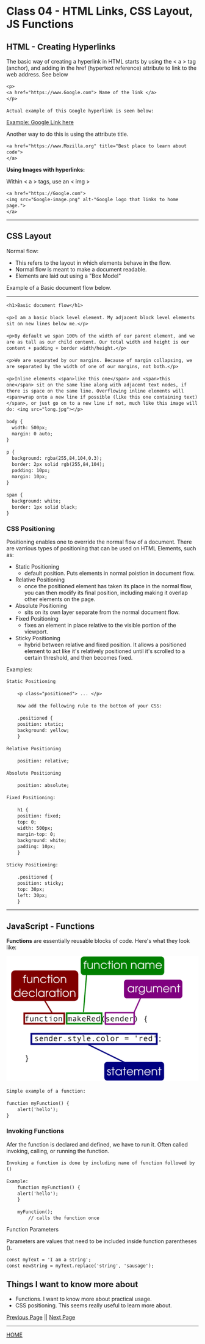 # Class 04 - HTML Links, CSS Layout, JS Functions

## HTML - Creating Hyperlinks

The basic way of creating a hyperlink in HTML starts by using the < a > tag (anchor), and adding in the href (hypertext reference) attribute to link to the web address. See below

    <p>
    <a href="https://www.Google.com"> Name of the link </a>
    </p>

    Actual example of this Google hyperlink is seen below:

<p>
<a href="https://www.Google.com"> Example: Google Link here </a>
</p>

Another way to do this is using the attribute title.

    <a href="https://www.Mozilla.org" title="Best place to learn about code"> 
    </a>

**Using Images with hyperlinks:**

Within < a > tags, use an < img >

    <a href="https://Google.com"> 
    <img src="Google-image.png" alt-"Google logo that links to home page.">
    </a>

---

## CSS Layout

Normal flow: 
- This refers to the layout in which elements behave in the flow.
- Normal flow is meant to make a document readable.
- Elements are laid out using a "Box Model"

Example of a Basic document flow below.

---

    <h1>Basic document flow</h1>

    <p>I am a basic block level element. My adjacent block level elements sit on new lines below me.</p>

    <p>By default we span 100% of the width of our parent element, and we are as tall as our child content. Our total width and height is our content + padding + border width/height.</p>

    <p>We are separated by our margins. Because of margin collapsing, we are separated by the width of one of our margins, not both.</p>

    <p>Inline elements <span>like this one</span> and <span>this one</span> sit on the same line along with adjacent text nodes, if there is space on the same line. Overflowing inline elements will <span>wrap onto a new line if possible (like this one containing text)</span>, or just go on to a new line if not, much like this image will do: <img src="long.jpg"></p>

    body {
      width: 500px;
      margin: 0 auto;
    }

    p {
      background: rgba(255,84,104,0.3);
      border: 2px solid rgb(255,84,104);
      padding: 10px;
      margin: 10px;
    }

    span {
      background: white;
      border: 1px solid black;
    }

### CSS Positioning

Positioning enables one to override the normal flow of a document. There are varrious types of positioning that can be used on HTML Elements, such as:

- Static Positioning
    - default position. Puts elements in normal poistion in document flow.
- Relative Positioning
    - once the positioned element has taken its place in the normal flow, you can then modify its final position, including making it overlap other elements on the page.
- Absolute Positioning
    - sits on its own layer separate from the normal document flow.
- Fixed Positioning
    - fixes an element in place relative to the visible portion of the viewport.
- Sticky Positioning
    - hybrid between relative and fixed position. It allows a positioned element to act like it's relatively positioned until it's scrolled to a certain threshold, and then becomes fixed.

Examples:

    Static Positioning

        <p class="positioned"> ... </p>

        Now add the following rule to the bottom of your CSS:

        .positioned {
        position: static;
        background: yellow;
        }

    Relative Positioning

        position: relative;

    Absolute Positioning

        position: absolute;

    Fixed Positioning:

        h1 {
        position: fixed;
        top: 0;
        width: 500px;
        margin-top: 0;
        background: white;
        padding: 10px;
        }

    Sticky Positioning:

        .positioned {
        position: sticky;
        top: 30px;
        left: 30px;
        }

---

## JavaScript - Functions 

**Functions** are essentially reusable blocks of code. Here's what they look like: <br>

![image](functions.png) <br>

    Simple example of a function:

    function myFunction() {
        alert('hello');
    }

### Invoking Functions

Afer the function is declared and defined, we have to run it. Often called invoking, calling, or running the function.

    Invoking a function is done by including name of function followed by ()

    Example:
        function myFunction() {
        alert('hello');
        }

        myFunction();
            // calls the function once

Function Parameters

Parameters are values that need to be included inside function parentheses ().

    const myText = 'I am a string';
    const newString = myText.replace('string', 'sausage');

## Things I want to know more about

- Functions. I want to know more about practical usage.
- CSS positioning. This seems really useful to learn more about.

[Previous Page](https://tomgtaylor.github.io/reading-notes2/class-03)    ||    [Next Page](https://tomgtaylor.github.io/reading-notes2/class-05) <br>

---
[HOME](https://tomgtaylor.github.io/reading-notes2) <br>
